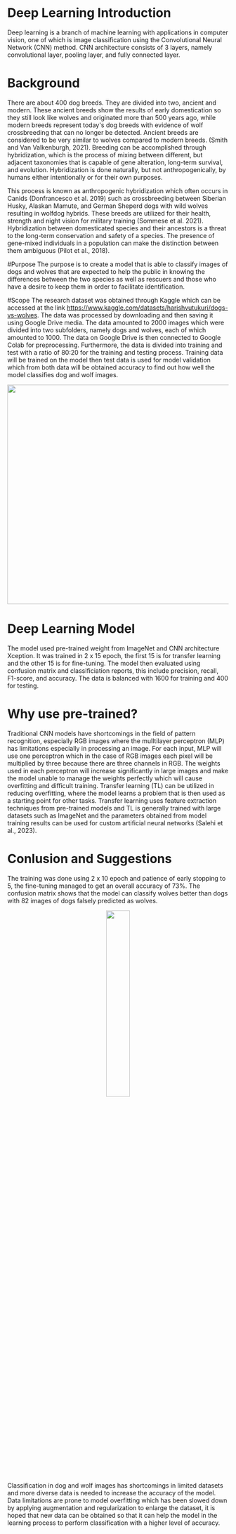 # Deep Learning Introduction
Deep learning is a branch of machine learning with applications in computer vision, one of which is image classification using the Convolutional Neural Network (CNN) method. CNN architecture consists of 3 layers, namely convolutional layer, pooling layer, and fully connected layer. 

# Background
There are about 400 dog breeds. They are divided into two, ancient and modern. These ancient breeds show the results of early domestication so they still look like wolves and originated more than 500 years ago, while modern breeds represent today's dog breeds with evidence of wolf crossbreeding that can no longer be detected. Ancient breeds are considered to be very similar to wolves compared to modern breeds. (Smith and Van Valkenburgh, 2021).  Breeding can be accomplished through hybridization, which is the process of mixing between different, but adjacent taxonomies that is capable of gene alteration, long-term survival, and evolution. Hybridization is done naturally, but not anthropogenically, by humans either intentionally or for their own purposes.

This process is known as anthropogenic hybridization which often occurs in Canids (Donfrancesco et al. 2019) such as crossbreeding between Siberian Husky, Alaskan Mamute, and German Sheperd dogs with wild wolves resulting in wolfdog hybrids. These breeds are utilized for their health, strength and night vision for military training (Sommese et al. 2021). Hybridization between domesticated species and their ancestors is a threat to the long-term conservation and safety of a species. The presence of gene-mixed individuals in a population can make the distinction between them ambiguous (Pilot et al., 2018).

#Purpose
The purpose is to create a model that is able to classify images of dogs and wolves that are expected to help the public in knowing the differences between the two species as well as rescuers and those who have a desire to keep them in order to facilitate identification.

#Scope
The research dataset was obtained through Kaggle which can be accessed at the link https://www.kaggle.com/datasets/harishvutukuri/dogs-vs-wolves. The data was processed by downloading and then saving it using Google Drive media. The data amounted to 2000 images which were divided into two subfolders, namely dogs and wolves, each of which amounted to 1000. The data on Google Drive is then connected to Google Colab for preprocessing. Furthermore, the data is divided into training and test with a ratio of 80:20 for the training and testing process. Training data will be trained on the model then test data is used for model validation which from both data will be obtained accuracy to find out how well the model classifies dog and wolf images.

<img src="https://github.com/user-attachments/assets/b2214060-5d4e-48ff-afc8-d757bfef3209" width="600" height="500">


# Deep Learning Model
The model used pre-trained weight from ImageNet and CNN architecture Xception. It was trained in 2 x 15 epoch, the first 15 is for transfer learning and the other 15 is for fine-tuning. The model then evaluated using confusion matrix and classificiation reports, this include precision, recall, F1-score, and accuracy. The data is balanced with 1600 for training and 400 for testing.

# Why use pre-trained?
Traditional CNN models have shortcomings in the field of pattern recognition, especially RGB images where the mulltilayer perceptron (MLP) has limitations especially in processing an image. For each input, MLP will use one perceptron which in the case of RGB images each pixel will be multiplied by three because there are three channels in RGB. The weights used in each perceptron will increase significantly in large images and make the model unable to manage the weights perfectly which will cause overfitting and difficult training. Transfer learning (TL) can be utilized in reducing overfitting, where the model learns a problem that is then used as a starting point for other tasks. Transfer learning uses feature extraction techniques from pre-trained models and TL is generally trained with large datasets such as ImageNet and the parameters obtained from model training results can be used for custom artificial neural networks (Salehi et al., 2023).

# Conlusion and Suggestions
The training was done using 2 x 10 epoch and patience of early stopping to 5, the fine-tuning managed to get an overall accuracy of 73%. The confusion matrix shows that the model can classify wolves better than dogs with 82 images of dogs falsely predicted as wolves.

<p align="center" width="100%">
    <img width="33%" src="https://github.com/user-attachments/assets/e2c5839d-2d68-4a14-892b-8fa41ef9d755">

Classification in dog and wolf images has shortcomings in limited datasets and more diverse data is needed to increase the accuracy of the model. Data limitations are prone to model overfitting which has been slowed down by applying augmentation and regularization to enlarge the dataset, it is hoped that new data can be obtained so that it can help the model in the learning process to perform classification with a higher level of accuracy.




